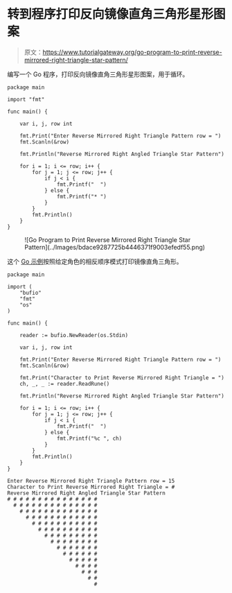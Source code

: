# 转到程序打印反向镜像直角三角形星形图案

> 原文：<https://www.tutorialgateway.org/go-program-to-print-reverse-mirrored-right-triangle-star-pattern/>

编写一个 Go 程序，打印反向镜像直角三角形星形图案，用于循环。

```
package main

import "fmt"

func main() {

	var i, j, row int

	fmt.Print("Enter Reverse Mirrored Right Triangle Pattern row = ")
	fmt.Scanln(&row)

	fmt.Println("Reverse Mirrored Right Angled Triangle Star Pattern")

	for i = 1; i <= row; i++ {
		for j = 1; j <= row; j++ {
			if j < i {
				fmt.Printf("  ")
			} else {
				fmt.Printf("* ")
			}
		}
		fmt.Println()
	}
}
```

<figure class="wp-block-image size-large">![Go Program to Print Reverse Mirrored Right Triangle Star Pattern](../Images/bdace9287725b4446371f9003efedf55.png)</figure>

这个 [Go 示例](https://www.tutorialgateway.org/go-programs/)按照给定角色的相反顺序模式打印镜像直角三角形。

```
package main

import (
	"bufio"
	"fmt"
	"os"
)

func main() {

	reader := bufio.NewReader(os.Stdin)

	var i, j, row int

	fmt.Print("Enter Reverse Mirrored Right Triangle Pattern row = ")
	fmt.Scanln(&row)

	fmt.Print("Character to Print Reverse Mirrored Right Triangle = ")
	ch, _, _ := reader.ReadRune()

	fmt.Println("Reverse Mirrored Right Angled Triangle Star Pattern")

	for i = 1; i <= row; i++ {
		for j = 1; j <= row; j++ {
			if j < i {
				fmt.Printf("  ")
			} else {
				fmt.Printf("%c ", ch)
			}
		}
		fmt.Println()
	}
}
```

```
Enter Reverse Mirrored Right Triangle Pattern row = 15
Character to Print Reverse Mirrored Right Triangle = #
Reverse Mirrored Right Angled Triangle Star Pattern
# # # # # # # # # # # # # # # 
  # # # # # # # # # # # # # # 
    # # # # # # # # # # # # # 
      # # # # # # # # # # # # 
        # # # # # # # # # # # 
          # # # # # # # # # # 
            # # # # # # # # # 
              # # # # # # # # 
                # # # # # # # 
                  # # # # # # 
                    # # # # # 
                      # # # # 
                        # # # 
                          # # 
                            # 
```